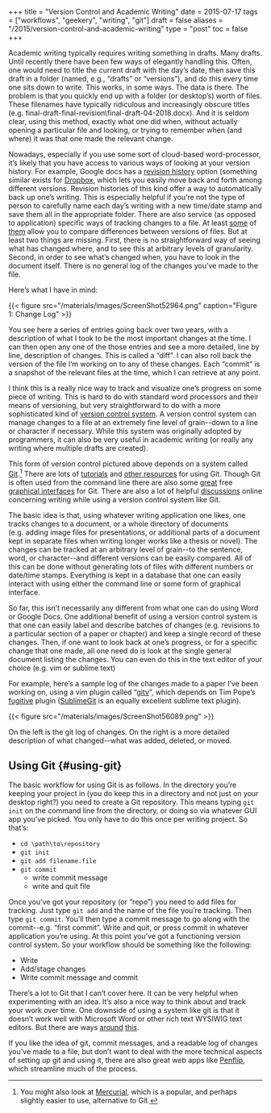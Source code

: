 +++
title = "Version Control and Academic Writing"
date = 2015-07-17
tags = ["workflows", "geekery", "writing", "git"]
draft = false
aliases = "/2015/version-control-and-academic-writing"
type = "post"
toc = false
+++

Academic writing typically requires writing something in drafts. Many drafts.
Until recently there have been few ways of elegantly handling this. Often, one
would need to title the current draft with the day&rsquo;s date, then save this
draft in a folder (named, e.g., &ldquo;drafts&rdquo; or &ldquo;versions&rdquo;), and do this every
time one sits down to write. This works, in some ways. The data is there. The
problem is that you quickly end up with a folder (or desktop&rsquo;s) worth of
files. These filenames have typically ridiculous and increasingly obscure
titles (e.g. final-draft-final-revision\final-draft-04-2018.docx). And it
is seldom clear, using this method, exactly what one did when, without
actually opening a particular file and looking, or trying to remember when
(and where) it was that one made the relevant change.

Nowadays, especially if you use some sort of cloud-based word-processor, it&rsquo;s
likely that you have access to various ways of looking at your version
history. For example, Google docs has a [revision history](https://support.google.com/docs/answer/190843?hl=en) option (something
similar exists for [Dropbox](http://www.macinstruct.com/node/516), which lets you easily move back and forth among
different versions. Revision histories of this kind offer a way to
automatically back up one&rsquo;s writing. This is especially helpful if you&rsquo;re not
the type of person to carefully name each day&rsquo;s writing with a new time/date
stamp and save them all in the appropriate folder. There are also service (as
opposed to application) specific ways of tracking changes to a file. At least
[some](http://versionrocket.com) of [them](http://versionrocket.com) allow you to compare differences between versions of files. But
at least two things are missing. First, there is no straightforward way of
seeing what has changed where, and to see this at arbitrary levels of
granularity. Second, in order to see what&rsquo;s changed when, you have to look in
the document itself. There is no general log of the changes you&rsquo;ve made to the
file.

Here&rsquo;s what I have in mind:

{{< figure src="/materials/images/ScreenShot52964.png" caption="Figure 1: Change Log" >}}

You see here a series of entries going back over two years, with a description
of what I took to be the most important changes at the time. I can then open
any one of the those entries and see a more detailed, line by line,
description of changes. This is called a &ldquo;diff&rdquo;. I can also roll back the
version of the file I&rsquo;m working on to any of these changes. Each &ldquo;commit&rdquo; is a
snapshot of the relevant files at the time, which I can retrieve at any point.

I think this is a really nice way to track and visualize one&rsquo;s progress on
some piece of writing. This is hard to do with standard word processors and
their means of versioning, but very straightforward to do with a more
sophisticated kind of [version control system](https://en.wikipedia.org/wiki/Revision%5Fcontrol). A version control system can
manage changes to a file at an extremely fine level of grain--down to a line
or character if necessary. While this system was originally adopted by
programmers, it can also be very useful in academic writing (or really any
writing where multiple drafts are created).

This form of version control pictured above depends on a system called
[Git](https://git-scm.com).[^fn:1] There are lots of [tutorials](http://rogerdudler.github.io/git-guide/) and [other resources](https://www.atlassian.com/git/) for using Git.
Though Git is often used from the command line there are also some [great](http://gitup.co) free
[graphical interfaces](https://www.sourcetreeapp.com) for Git. There are also a lot of helpful [discussions](http://writers.stackexchange.com/questions/10440/what-is-the-purpose-of-version-control/10443#10443)
online concerning writing while using a version control system like Git.

The basic idea is that, using whatever writing application one likes,
one tracks changes to a document, or a whole directory of documents
(e.g. adding image files for presentations, or additional parts of a
document kept in separate files when writing longer works like a thesis
or novel). The changes can be tracked at an arbitrary level of grain--to
the sentence, word, or character--and different versions can be easily
compared. All of this can be done without generating lots of files with
different numbers or date/time stamps. Everything is kept in a database
that one can easily interact with using either the command line or some
form of graphical interface.

So far, this isn&rsquo;t necessarily any different from what one can do using
Word or Google Docs. One additional benefit of using a version control
system is that one can easily label and describe batches of changes
(e.g. revisions to a particular section of a paper or chapter) and keep
a single record of these changes. Then, if one want to look back at
one&rsquo;s progress, or for a specific change that one made, all one need do
is look at the single general document listing the changes. You can even
do this in the text editor of your choice (e.g. vim or sublime text)

For example, here&rsquo;s a sample log of the changes made to a paper I&rsquo;ve been
working on, using a vim plugin called &ldquo;[gitv](https://github.com/gregsexton/gitv)&rdquo;, which depends on Tim Pope&rsquo;s
[fugitive](https://github.com/tpope/vim-fugitive) plugin ([SublimeGit](https://sublimegit.net) is an equally excellent sublime text plugin).

{{< figure src="/materials/images/ScreenShot56089.png" >}}

On the left is the git log of changes. On the right is a more detailed
description of what changed--what was added, deleted, or moved.


## Using Git {#using-git}

The basic workflow for using Git is as follows. In the directory you&rsquo;re
keeping your project in (you do keep this in a directory and not just on
your desktop right?) you need to create a Git repository. This means
typing `git init` on the command line from the directory, or doing so
via whatever GUI app you&rsquo;ve picked. You only have to do this once per
writing project. So that&rsquo;s:

-   `cd \path\to\repository`
-   `git init`
-   `git add filename.file`
-   `git commit`
    -   write commit message
    -   write and quit file

Once you&rsquo;ve got your repository (or &ldquo;repo&rdquo;) you need to add files for
tracking. Just type `git add` and the name of the file you&rsquo;re tracking.
Then type `git commit`. You&rsquo;ll then type a commit message to go along
with the commit--e.g. &ldquo;first commit&rdquo;. Write and quit, or press commit in
whatever application you&rsquo;re using. At this point you&rsquo;ve got a
functioning version control system. So your workflow should be something
like the following:

-   Write
-   Add/stage changes
-   Write commit message and commit

There&rsquo;s a lot to Git that I can&rsquo;t cover here. It can be very helpful when
experimenting with an idea. It&rsquo;s also a nice way to think about and track your
work over time. One downside of using a system like git is that it doesn&rsquo;t
work well with Microsoft Word or other rich text WYSIWIG text editors. But
there are ways [around](http://blog.martinfenner.org/2014/08/25/using-microsoft-word-with-git/) [this](https://www.martineve.com/2013/08/18/using-git-in-my-writing-workflow/).

If you like the idea of git, commit messages, and a readable log of changes
you&rsquo;ve made to a file, but don&rsquo;t want to deal with the more technical aspects
of setting up git and using it, there are also great web apps like [Penflip](https://www.penflip.com),
which streamline much of the process.

[^fn:1]: You might also look at [Mercurial](https://mercurial.selenic.com), which is a popular, and perhaps slightly easier to use, alternative to Git.
